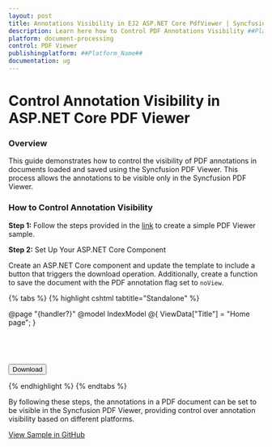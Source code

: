 ```yaml
---
layout: post
title: Annotations Visibility in EJ2 ASP.NET Core PdfViewer | Syncfusion
description: Learn here how to Control PDF Annotations Visibility ##Platform_Name## Pdfviewer component of Syncfusion Essential JS 2 and more.
platform: document-processing
control: PDF Viewer
publishingplatform: ##Platform_Name##
documentation: ug
---
```


# Control Annotation Visibility in ASP.NET Core PDF Viewer

### Overview

This guide demonstrates how to control the visibility of PDF annotations in documents loaded and saved using the Syncfusion PDF Viewer. This process allows the annotations to be visible only in the Syncfusion PDF Viewer.

### How to Control Annotation Visibility

**Step 1:** Follow the steps provided in the [link](https://ej2.syncfusion.com/aspnetcore/documentation/pdfviewer/getting-started/) to create a simple PDF Viewer sample.

**Step 2:** Set Up Your ASP.NET Core Component

Create an ASP.NET Core component and update the template to include a button that triggers the download operation. Additionally, create a function to save the document with the PDF annotation flag set to `noView`.


{% tabs %}
{% highlight cshtml tabtitle="Standalone" %}

@page "{handler?}"
@model IndexModel
@{
    ViewData["Title"] = "Home page";
}

<button type="button" onclick="save()" style="margin-top : 60px">Download</button>

<div class="text-center">
	<ejs-pdfviewer id="pdfviewer" style="height:600px" documentPath="https://cdn.syncfusion.com/content/pdf/annotations-v1.pdf" documentLoad="documentLoaded" resourceUrl="https://cdn.syncfusion.com/ej2/27.1.48/dist/ej2-pdfviewer-lib">
    </ejs-pdfviewer>
</div>

<script type="text/javascript">
	function documentLoaded() {
		var pdfViewer = document.getElementById('pdfviewer').ej2_instances[0];
		//Code snippet to add basic annotations. You can also include other annotations as needed.
			pdfViewer.annotation.addAnnotation("Highlight", {
				bounds: [{ x: 97, y: 610, width: 350, height: 14 }],
				pageNumber: 1
			});
			pdfViewer.annotation.addAnnotation("Underline", {
				bounds: [{ x: 97, y: 723, width: 353.5, height: 14 }],
				pageNumber: 1
			});
			pdfViewer.annotation.addAnnotation("Strikethrough", {
				bounds: [{ x: 97, y: 836, width: 376.5, height: 14 }],
				pageNumber: 1
			});
		}

    function save() {
	  // Get the PDF viewer instance
	  var viewer = document.getElementById('pdfviewer').ej2_instances[0];
	  // Save the PDF as a Blob
	  viewer.saveAsBlob().then((blob) => {
	    const reader = new FileReader();
	    reader.onload = function () {
	      const base64data = reader.result;

	      // Extract the base64 encoded data
	      const base64EncodedData = base64data.split('base64,')[1];
	      const document1 = new ej.pdf.PdfDocument(base64EncodedData);

	      // Iterate through each page in the PDF
	      for (let i = 0; i < document1.pageCount; i++) {
	        const page = document1.getPage(i);

	        // Iterate through each annotation on the page
	        for (let j = 0; j < page.annotations.count; j++) {
	          const annot = page.annotations.at(j);
	          // Set annotation flag to noView
	          annot.flags |= ej.pdf.PdfAnnotationFlag.noView;
	        }
	      }

	      // Save the modified PDF as a Blob
	      document1.saveAsBlob().then((modifiedBlob) => {
	        const internalReader = new FileReader();
	        internalReader.onload = function () {
	          const modifiedBase64 = internalReader.result;

	          // Create a download link for the modified PDF
	          const downloadLink = document.createElement('a');
	          downloadLink.href = modifiedBase64;
	          downloadLink.download = 'modified.pdf';
	          downloadLink.click();
	        };

	        // Read the modified Blob as a Data URL
	        internalReader.readAsDataURL(modifiedBlob.blobData);
	      });
	    };

	    // Read the original Blob as a Data URL
	    reader.readAsDataURL(blob);
	  });
	}
</script>

{% endhighlight %}
{% endtabs %}

By following these steps, the annotations in a PDF document can be set to be visible in the Syncfusion PDF Viewer, providing control over annotation visibility based on different platforms.

[View Sample in GitHub](https://github.com/SyncfusionExamples/asp-core-pdf-viewer-examples/tree/master/How%20to)